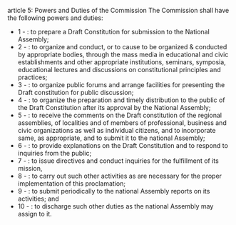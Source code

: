 article 5: Powers and Duties of the Commission
The Commission shall have the following powers and duties: 
<ul>
			<li>1 - : to prepare a Draft Constitution for submission to the National Assembly;<ul>
			</ul></li>			<li>2 - : to organize and conduct, or to cause to be organized &amp; conducted by appropriate bodies, through the mass media in educational and civic establishments and other appropriate institutions, seminars, symposia, educational lectures and discussions on constitutional principles and practices;<ul>
			</ul></li>			<li>3 - : to organize public forums and arrange facilities for presenting the Draft constitution for public discussion;<ul>
			</ul></li>			<li>4 - : to organize the preparation and timely distribution to the public of the Draft Constitution after its approval by the National Assembly;<ul>
			</ul></li>			<li>5 - : to receive the comments on the Draft constitution of the regional assemblies, of localities and of members of professional, business and civic organizations as well as individual citizens, and to incorporate same, as appropriate, and to submit it to the national Assembly;<ul>
			</ul></li>			<li>6 - : to provide explanations on the Draft Constitution and to respond to inquiries from the public;<ul>
			</ul></li>			<li>7 - : to issue directives and conduct inquiries for the fulfillment of its mission,<ul>
			</ul></li>			<li>8 - : to carry out such other activities as are necessary for the proper implementation of this proclamation;<ul>
			</ul></li>			<li>9 - : to submit periodically to the national Assembly reports on its activities; and<ul>
			</ul></li>			<li>10 - : to discharge such other duties as the national Assembly may assign to it.<ul>
			</ul></li></ul>